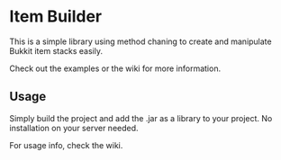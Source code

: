 # Item Builder

This is a simple library using method chaning to create and manipulate Bukkit item stacks easily.

Check out the examples or the wiki for more information.

## Usage

Simply build the project and add the .jar as a library to your project. No installation on your server needed.

For usage info, check the wiki.